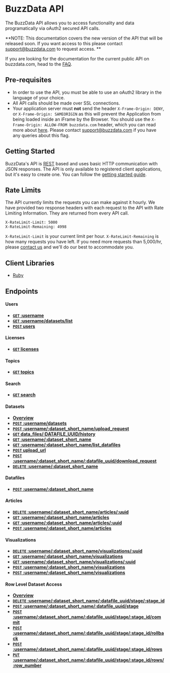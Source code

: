BuzzData API
============

The BuzzData API allows you to access functionality and data programatically via oAuth2 secured API calls. 

**NOTE: This documentation covers the new version of the API that will be released soon. If you want access to this
    please contact [support@buzzdata.com](mailto:support@buzzdata.com) to request access. **
    
If you are looking for the documentation for the current public API on buzzdata.com, head to the [FAQ](http://buzzdata.com/faq/api).
    

## Pre-requisites

- In order to use the API, you must be able to use an oAuth2 library in the language of your choice.
- All API calls should be made over SSL connections.
- Your application server must **not** send the header `X-Frame-Origin: DENY`, or `X-Frame-Origin: SAMEORIGIN` as this will prevent the 
Application from being loaded inside an iFrame by the Browser. You should use the `X-Frame-Origin: ALLOW-FROM buzzdata.com` header, which you can
read more about [here](http://blogs.msdn.com/b/ieinternals/archive/2010/03/30/combating-clickjacking-with-x-frame-options.aspx). Please contact
[support@buzzdata.com](mailto:support@buzzdata.com) if you have any queries about this flag.

## Getting Started

BuzzData's API is [REST](http://en.wikipedia.org/wiki/Representational_State_Transfer) based and uses basic HTTP communication with JSON responses. The API is only available to registered client applications, but it's easy to create one. You can follow the [getting started guide](https://github.com/buzzdata/api-docs/blob/master/gettingstarted/overview.md). 

## Rate Limits

The API currently limits the requests you can make against it hourly. We have provided two response headers with each request to the API with Rate Limiting Information. They are returned from every API call.

    X-RateLimit-Limit: 5000
    X-RateLimit-Remaining: 4998

`X-RateLimit-Limit` is your current limit per hour. `X-RateLimit-Remaining` is how many requests you have left. If you need more requests than 5,000/hr, please [contact us](mailto:support@buzzdata.com) and we'll do our best to accommodate you.

## Client Libraries

- [Ruby](https://github.com/buzzdata/buzzdata_client)

## Endpoints

#### Users

- **[<code>GET</code> :username](https://github.com/buzzdata/api-docs/blob/master/endpoints/users/GET_username.md)**
- **[<code>GET</code> :username/datasets/list](https://github.com/buzzdata/api-docs/blob/master/endpoints/users/GET_username_datasets_list.md)**
- **[<code>POST</code> users](https://github.com/buzzdata/api-docs/blob/master/endpoints/users/POST_users.md)**

#### Licenses

- **[<code>GET</code> licenses](https://github.com/buzzdata/api-docs/blob/master/endpoints/licenses/GET_licenses.md)**

#### Topics

- **[<code>GET</code> topics](https://github.com/buzzdata/api-docs/blob/master/endpoints/topics/GET_topics.md)**

#### Search

- **[<code>GET</code> search](https://github.com/buzzdata/api-docs/blob/master/endpoints/search/GET_search.md)**

#### Datasets

- **[Overview](https://github.com/buzzdata/api-docs/blob/master/endpoints/datasets/overview.md)**
- **[<code>POST</code> :username/datasets](https://github.com/buzzdata/api-docs/blob/master/endpoints/datasets/POST_username_datasets.md)**
- **[<code>POST</code> :username/:dataset_short_name/upload_request](https://github.com/buzzdata/api-docs/blob/master/endpoints/datasets/POST_username_dataset_short_name_upload_request.md)**
- **[<code>GET</code> data_files/:DATAFILE_UUID/history](https://github.com/buzzdata/api-docs/blob/master/endpoints/datasets/GET_data_files_datafile_uuid_history.md)**
- **[<code>GET</code> :username/:dataset_short_name](https://github.com/buzzdata/api-docs/blob/master/endpoints/datasets/GET_username_dataset_short_name.md)**
- **[<code>GET</code> :username/:dataset_short_name/list_datafiles](https://github.com/buzzdata/api-docs/blob/master/endpoints/datasets/GET_username_dataset_short_name_list_datafiles.md)**
- **[<code>POST</code> upload_url](https://github.com/buzzdata/api-docs/blob/master/endpoints/datasets/POST_upload_datafile_with_upload_code.md)**
- **[<code>POST</code> :username/:dataset_short_name/:datafile_uuid/download_request](https://github.com/buzzdata/api-docs/blob/master/endpoints/datasets/POST_username_dataset_short_name_datafile_uuid_download_request.md)**
- **[<code>DELETE</code> :username/:dataset_short_name](https://github.com/buzzdata/api-docs/blob/master/endpoints/datasets/DELETE_username_dataset_shortname.md)**

#### Datafiles

- **[<code>POST</code> :username/:dataset_short_name](https://github.com/buzzdata/api-docs/blob/master/endpoints/datafiles/POST_username_dataset_short_name_create_datafile.md)**

#### Articles

- **[<code>DELETE</code> :username/:dataset_short_name/articles/:uuid](https://github.com/buzzdata/api-docs/blob/master/endpoints/articles/DELETE_username_dataset_articles_uuid.md)**
- **[<code>GET</code> :username/:dataset_short_name/articles](https://github.com/buzzdata/api-docs/blob/master/endpoints/articles/GET_username_dataset_articles.md)**
- **[<code>GET</code> :username/:dataset_short_name/articles/:uuid](https://github.com/buzzdata/api-docs/blob/master/endpoints/articles/GET_username_dataset_articles_uuid.md)**
- **[<code>POST</code> :username/:dataset_short_name/articles](https://github.com/buzzdata/api-docs/blob/master/endpoints/articles/POST_username_dataset_articles_url.md)**

#### Visualizations

- **[<code>DELETE</code> :username/:dataset_short_name/visualizations/:uuid](https://github.com/buzzdata/api-docs/blob/master/endpoints/visualizations/DELETE_username_dataset_visualization_uuid.md)**
- **[<code>GET</code> :username/:dataset_short_name/visualizations](https://github.com/buzzdata/api-docs/blob/master/endpoints/visualizations/GET_username_dataset_visualizations.md)**
- **[<code>GET</code> :username/:dataset_short_name/visualizations/:uuid](https://github.com/buzzdata/api-docs/blob/master/endpoints/visualizations/GET_username_dataset_visualizations_uuid.md)**
- **[<code>POST</code> :username/:dataset_short_name/visualizations](https://github.com/buzzdata/api-docs/blob/master/endpoints/visualizations/POST_username_dataset_visualizations_url.md)**
- **[<code>POST</code> :username/:dataset_short_name/visualizations](https://github.com/buzzdata/api-docs/blob/master/endpoints/visualizations/POST_username_dataset_visualizations_image.md)**

#### Row Level Dataset Access

- **[Overview](https://github.com/buzzdata/api-docs/blob/master/endpoints/row_level/overview.md)**
- **[<code>DELETE</code> :username/:dataset_short_name/:datafile_uuid/stage/:stage_id](https://github.com/buzzdata/api-docs/blob/master/endpoints/row_level/POST_username_dataset_short_name_datafile_uuid_stage_stage_id.md)**
- **[<code>POST</code> :username/:dataset_short_name/:datafile_uuid/stage](https://github.com/buzzdata/api-docs/blob/master/endpoints/row_level/POST_username_dataset_short_name_datafile_uuid_stage.md)**
- **[<code>POST</code> :username/:dataset_short_name/:datafile_uuid/stage/:stage_id/commit](https://github.com/buzzdata/api-docs/blob/master/endpoints/row_level/POST_username_dataset_short_name_datafile_uuid_stage_stage_id_commit.md)**
- **[<code>POST</code> :username/:dataset_short_name/:datafile_uuid/stage/:stage_id/rollback](https://github.com/buzzdata/api-docs/blob/master/endpoints/row_level/POST_username_dataset_short_name_datafile_uuid_stage_stage_id_rollback.md)**
- **[<code>POST</code> :username/:dataset_short_name/:datafile_uuid/stage/:stage_id/rows](https://github.com/buzzdata/api-docs/blob/master/endpoints/row_level/POST_username_dataset_short_name_datafile_uuid_stage_stage_id_rows.md)**
- **[<code>PUT</code> :username/:dataset_short_name/:datafile_uuid/stage/:stage_id/rows/:row_number](https://github.com/buzzdata/api-docs/blob/master/endpoints/row_level/PUT_username_dataset_short_name_datafile_uuid_stage_stage_id_rows_row_number.md)**

